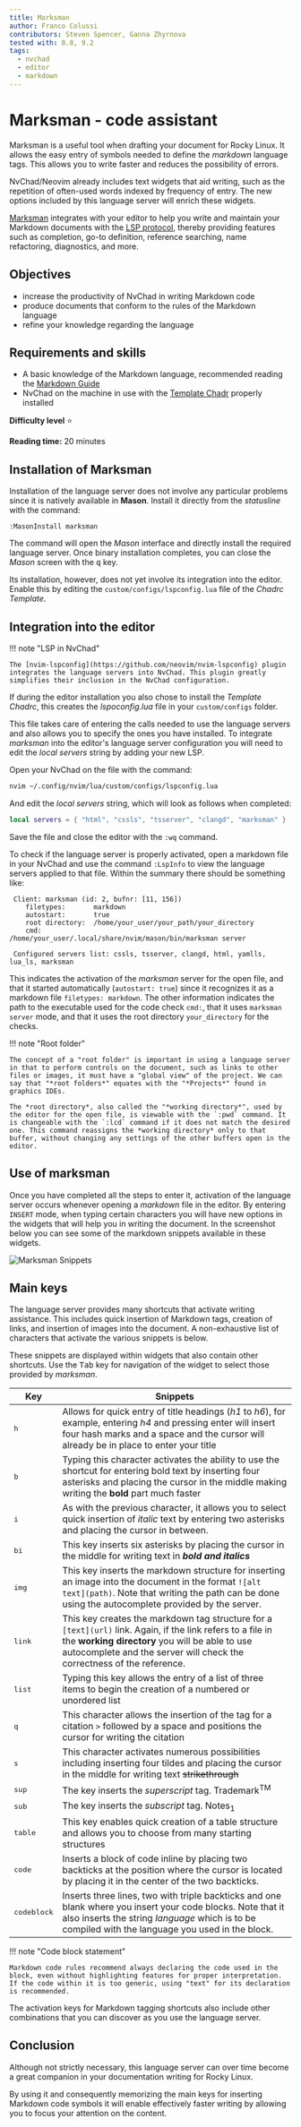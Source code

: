```yaml
---
title: Marksman
author: Franco Colussi
contributors: Steven Spencer, Ganna Zhyrnova
tested with: 8.8, 9.2
tags:
  - nvchad
  - editor
  - markdown
---
```


# Marksman - code assistant

Marksman is a useful tool when drafting your document for Rocky Linux. It allows the easy entry of symbols needed to define the *markdown* language tags. This allows you to write faster and reduces the possibility of errors.


NvChad/Neovim already includes text widgets that aid writing, such as the repetition of often-used words indexed by frequency of entry. The new options included by this language server will enrich these widgets.

[Marksman](https://github.com/artempyanykh/marksman) integrates with your editor to help you write and maintain your Markdown documents with the [LSP protocol](https://microsoft.github.io/language-server-protocol/), thereby providing features such as completion, go-to definition, reference searching, name refactoring, diagnostics, and more.

## Objectives

- increase the productivity of NvChad in writing Markdown code
- produce documents that conform to the rules of the Markdown language
- refine your knowledge regarding the language

## Requirements and skills

- A basic knowledge of the Markdown language, recommended reading the [Markdown Guide](https://www.markdownguide.org/)
- NvChad on the machine in use with the [Template Chadr](./template_chadrc.md) properly installed

**Difficulty level** :star:

**Reading time:** 20 minutes

## Installation of Marksman

Installation of the language server does not involve any particular problems since it is natively available in **Mason**. Install it directly from the *statusline* with the command:

`:MasonInstall marksman`

The command will open the *Mason* interface and directly install the required language server. Once binary installation completes, you can close the *Mason* screen with the <kbd>q</kbd> key.

Its installation, however, does not yet involve its integration into the editor. Enable this by editing the `custom/configs/lspconfig.lua` file of the *Chadrc Template*.

## Integration into the editor

!!! note "LSP in NvChad"

    The [nvim-lspconfig](https://github.com/neovim/nvim-lspconfig) plugin integrates the language servers into NvChad. This plugin greatly simplifies their inclusion in the NvChad configuration.

If during the editor installation you also chose to install the *Template Chadrc*, this creates the *lspoconfig.lua* file in your `custom/configs` folder.

This file takes care of entering the calls needed to use the language servers and also allows you to specify the ones you have installed. To integrate *marksman* into the editor's language server configuration you will need to edit the *local servers* string by adding your new LSP.

Open your NvChad on the file with the command:

```bash
nvim ~/.config/nvim/lua/custom/configs/lspconfig.lua
```

And edit the *local servers* string, which will look as follows when completed:

```lua
local servers = { "html", "cssls", "tsserver", "clangd", "marksman" }
```

Save the file and close the editor with the `:wq` command.

To check if the language server is properly activated, open a markdown file in your NvChad and use the command `:LspInfo` to view the language servers applied to that file. Within the summary there should be something like:

```text
 Client: marksman (id: 2, bufnr: [11, 156])
 	filetypes:       markdown
 	autostart:       true
 	root directory:  /home/your_user/your_path/your_directory
 	cmd:             /home/your_user/.local/share/nvim/mason/bin/marksman server
 
 Configured servers list: cssls, tsserver, clangd, html, yamlls, lua_ls, marksman
```

This indicates the activation of the *marksman* server for the open file, and that it started automatically (`autostart: true`) since it recognizes it as a markdown file `filetypes: markdown`. The other information indicates the path to the executable used for the code check `cmd:`, that it uses `marksman server` mode, and that it uses the root directory `your_directory` for the checks.

!!! note "Root folder"

    The concept of a "root folder" is important in using a language server in that to perform controls on the document, such as links to other files or images, it must have a "global view" of the project. We can say that "*root folders*" equates with the "*Projects*" found in graphics IDEs.

    The *root directory*, also called the "*working directory*", used by the editor for the open file, is viewable with the `:pwd` command. It is changeable with the `:lcd` command if it does not match the desired one. This command reassigns the *working directory* only to that buffer, without changing any settings of the other buffers open in the editor.

## Use of marksman

Once you have completed all the steps to enter it, activation of the language server occurs whenever opening a *markdown* file in the editor. By entering `INSERT` mode, when typing certain characters you will have new options in the widgets that will help you in writing the document. In the screenshot below you can see some of the markdown snippets available in these widgets.

![Marksman Snippets](./images/marksman_snippets.png)

## Main keys

The language server provides many shortcuts that activate writing assistance. This includes quick insertion of Markdown tags, creation of links, and insertion of images into the document. A non-exhaustive list of characters that activate the various snippets is below.

These snippets are displayed within widgets that also contain other shortcuts. Use the <kbd>Tab</kbd> key for navigation of the widget to select those provided by *marksman*.


| Key | Snippets |
|--------------- | --------------- |
| <kbd>h</kbd> | Allows for quick entry of title headings (*h1* to *h6*), for example, entering *h4* and pressing enter will insert four hash marks and a space and the cursor will already be in place to enter your title |
| <kbd>b</kbd> | Typing this character activates the ability to use the shortcut for entering bold text by inserting four asterisks and placing the cursor in the middle making writing the **bold** part much faster |
| <kbd>i</kbd> | As with the previous character, it allows you to select quick insertion of *italic* text by entering two asterisks and placing the cursor in between.   |
| <kbd>bi</kbd> | This key inserts six asterisks by placing the cursor in the middle for writing text in ***bold and italics*** |
| <kbd>img</kbd> | This key inserts the markdown structure for inserting an image into the document in the format `![alt text](path)`. Note that writing the path can be done using the autocomplete provided by the server.   |
| <kbd>link</kbd> | This key creates the markdown tag structure for a `[text](url)` link. Again, if the link refers to a file in the **working directory** you will be able to use autocomplete and the server will check the correctness of the reference.    |
| <kbd>list</kbd> | Typing this key allows the entry of a list of three items to begin the creation of a numbered or unordered list |
| <kbd>q</kbd> | This character allows the insertion of the tag for a citation `>` followed by a space and positions the cursor for writing the citation |
| <kbd>s</kbd> | This character activates numerous possibilities including inserting four tildes and placing the cursor in the middle for writing text ~~strikethrough~~ |
| <kbd>sup</kbd> | The key inserts the *superscript* tag. Trademark<sup>TM |
| <kbd>sub</kbd> | The key inserts the *subscript* tag. Notes<sub>1 |
| <kbd>table</kbd> | This key enables quick creation of a table structure and allows you to choose from many starting structures |
| <kbd>code</kbd> | Inserts a block of code inline by placing two backticks at the position where the cursor is located by placing it in the center of the two backticks. |
| <kbd>codeblock</kbd> | Inserts three lines, two with triple backticks and one blank where you insert your code blocks. Note that it also inserts the string *language* which is to be compiled with the language you used in the block.


!!! note "Code block statement"

    Markdown code rules recommend always declaring the code used in the block, even without highlighting features for proper interpretation. If the code within it is too generic, using "text" for its declaration is recommended.

The activation keys for Markdown tagging shortcuts also include other combinations that you can discover as you use the language server.

## Conclusion

Although not strictly necessary, this language server can over time become a great companion in your documentation writing for Rocky Linux.


By using it and consequently memorizing the main keys for inserting Markdown code symbols it will enable effectively faster writing by allowing you to focus your attention on the content.

